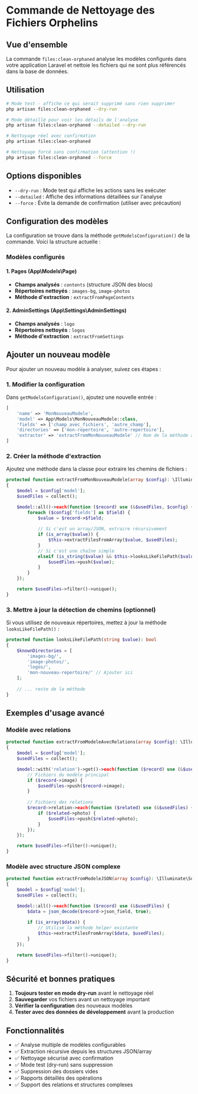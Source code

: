 # Commande de Nettoyage des Fichiers Orphelins

## Vue d'ensemble

La commande `files:clean-orphaned` analyse les modèles configurés dans votre application Laravel et nettoie les fichiers qui ne sont plus référencés dans la base de données.

## Utilisation

```bash
# Mode test - affiche ce qui serait supprimé sans rien supprimer
php artisan files:clean-orphaned --dry-run

# Mode détaillé pour voir les détails de l'analyse
php artisan files:clean-orphaned --detailed --dry-run

# Nettoyage réel avec confirmation
php artisan files:clean-orphaned

# Nettoyage forcé sans confirmation (attention !)
php artisan files:clean-orphaned --force
```

## Options disponibles

- `--dry-run` : Mode test qui affiche les actions sans les exécuter
- `--detailed` : Affiche des informations détaillées sur l'analyse
- `--force` : Évite la demande de confirmation (utiliser avec précaution)

## Configuration des modèles

La configuration se trouve dans la méthode `getModelsConfiguration()` de la commande. Voici la structure actuelle :

### Modèles configurés

#### 1. Pages (App\Models\Page)
- **Champs analysés** : `contents` (structure JSON des blocs)
- **Répertoires nettoyés** : `images-bg`, `image-photos`
- **Méthode d'extraction** : `extractFromPageContents`

#### 2. AdminSettings (App\Settings\AdminSettings)
- **Champs analysés** : `logo`
- **Répertoires nettoyés** : `logos`
- **Méthode d'extraction** : `extractFromSettings`

## Ajouter un nouveau modèle

Pour ajouter un nouveau modèle à analyser, suivez ces étapes :

### 1. Modifier la configuration

Dans `getModelsConfiguration()`, ajoutez une nouvelle entrée :

```php
[
    'name' => 'MonNouveauModele',
    'model' => App\Models\MonNouveauModele::class,
    'fields' => ['champ_avec_fichiers', 'autre_champ'], 
    'directories' => ['mon-repertoire', 'autre-repertoire'],
    'extractor' => 'extractFromMonNouveauModele' // Nom de la méthode à créer
]
```

### 2. Créer la méthode d'extraction

Ajoutez une méthode dans la classe pour extraire les chemins de fichiers :

```php
protected function extractFromMonNouveauModele(array $config): \Illuminate\Support\Collection
{
    $model = $config['model'];
    $usedFiles = collect();

    $model::all()->each(function ($record) use (&$usedFiles, $config) {
        foreach ($config['fields'] as $field) {
            $value = $record->$field;
            
            // Si c'est un array/JSON, extraire récursivement
            if (is_array($value)) {
                $this->extractFilesFromArray($value, $usedFiles);
            }
            // Si c'est une chaîne simple
            elseif (is_string($value) && $this->looksLikeFilePath($value)) {
                $usedFiles->push($value);
            }
        }
    });

    return $usedFiles->filter()->unique();
}
```

### 3. Mettre à jour la détection de chemins (optionnel)

Si vous utilisez de nouveaux répertoires, mettez à jour la méthode `looksLikeFilePath()` :

```php
protected function looksLikeFilePath(string $value): bool
{
    $knownDirectories = [
        'images-bg/', 
        'image-photos/', 
        'logos/',
        'mon-nouveau-repertoire/' // Ajouter ici
    ];
    
    // ... reste de la méthode
}
```

## Exemples d'usage avancé

### Modèle avec relations

```php
protected function extractFromModeleAvecRelations(array $config): \Illuminate\Support\Collection
{
    $model = $config['model'];
    $usedFiles = collect();

    $model::with('relation')->get()->each(function ($record) use (&$usedFiles) {
        // Fichiers du modèle principal
        if ($record->image) {
            $usedFiles->push($record->image);
        }
        
        // Fichiers des relations
        $record->relation->each(function ($related) use (&$usedFiles) {
            if ($related->photo) {
                $usedFiles->push($related->photo);
            }
        });
    });

    return $usedFiles->filter()->unique();
}
```

### Modèle avec structure JSON complexe

```php
protected function extractFromModeleJSON(array $config): \Illuminate\Support\Collection
{
    $model = $config['model'];
    $usedFiles = collect();

    $model::all()->each(function ($record) use (&$usedFiles) {
        $data = json_decode($record->json_field, true);
        
        if (is_array($data)) {
            // Utilise la méthode helper existante
            $this->extractFilesFromArray($data, $usedFiles);
        }
    });

    return $usedFiles->filter()->unique();
}
```

## Sécurité et bonnes pratiques

1. **Toujours tester en mode dry-run** avant le nettoyage réel
2. **Sauvegarder** vos fichiers avant un nettoyage important
3. **Vérifier la configuration** des nouveaux modèles
4. **Tester avec des données de développement** avant la production

## Fonctionnalités

- ✅ Analyse multiple de modèles configurables
- ✅ Extraction récursive depuis les structures JSON/array
- ✅ Nettoyage sécurisé avec confirmation
- ✅ Mode test (dry-run) sans suppression
- ✅ Suppression des dossiers vides
- ✅ Rapports détaillés des opérations
- ✅ Support des relations et structures complexes